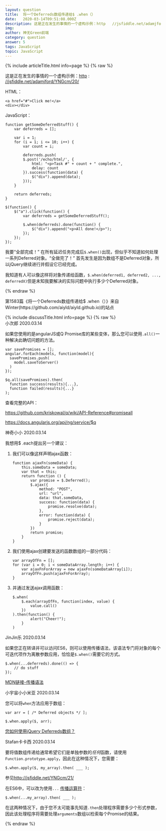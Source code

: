 ```yaml
---
layout: question
title:  将一个Deferreds数组传递给$ .when（）
date:   2020-03-14T09:51:08.000Z
description: 这是正在发生的事情的一个虚构示例：http   //jsfiddle.net/adamjford/YNGcm/20/HTML：<a href="#...
img: 
author: 神无Green前端
category: question
answer: 5
tags: JavaScript
topic: JavaScript
---
```

<div class="article-root">
  <div class="article">
    {% include articleTitle.html info=page %}
    {% raw %}
    <div class="article-content"><p><font style="vertical-align: inherit;"><font style="vertical-align: inherit;">这是正在发生的事情的一个虚构示例：</font><a href="http://jsfiddle.net/adamjford/YNGcm/20/" rel="noreferrer"><font style="vertical-align: inherit;">http</font></a><font style="vertical-align: inherit;"> : </font></font><a href="http://jsfiddle.net/adamjford/YNGcm/20/" rel="noreferrer"><font style="vertical-align: inherit;"><font style="vertical-align: inherit;">//jsfiddle.net/adamjford/YNGcm/20/</font></font></a></p>

<p><font style="vertical-align: inherit;"><font style="vertical-align: inherit;">HTML：</font></font></p>

<pre><code>&lt;a href="#"&gt;Click me!&lt;/a&gt;<font></font>
&lt;div&gt;&lt;/div&gt;<font></font>
</code></pre>

<p><font style="vertical-align: inherit;"><font style="vertical-align: inherit;">JavaScript：</font></font></p>

<pre><code>function getSomeDeferredStuff() {<font></font>
    var deferreds = [];<font></font>
<font></font>
    var i = 1;<font></font>
    for (i = 1; i &lt;= 10; i++) {<font></font>
        var count = i;<font></font>
<font></font>
        deferreds.push(<font></font>
        $.post('/echo/html/', {<font></font>
            html: "&lt;p&gt;Task #" + count + " complete.",<font></font>
            delay: count<font></font>
        }).success(function(data) {<font></font>
            $("div").append(data);<font></font>
        }));<font></font>
    }<font></font>
<font></font>
    return deferreds;<font></font>
}<font></font>
<font></font>
$(function() {<font></font>
    $("a").click(function() {<font></font>
        var deferreds = getSomeDeferredStuff();<font></font>
<font></font>
        $.when(deferreds).done(function() {<font></font>
            $("div").append("&lt;p&gt;All done!&lt;/p&gt;");<font></font>
        });<font></font>
    });<font></font>
});<font></font>
</code></pre>

<p><font style="vertical-align: inherit;"><font style="vertical-align: inherit;">我要“全部完成！” </font><font style="vertical-align: inherit;">在所有延迟任务完成后</font></font><code>$.when()</code><font style="vertical-align: inherit;"><font style="vertical-align: inherit;">出现</font><font style="vertical-align: inherit;">，但</font><font style="vertical-align: inherit;">似乎不知道如何处理一系列Deferred对象。</font><font style="vertical-align: inherit;">“全做完了！” </font><font style="vertical-align: inherit;">首先发生是因为数组不是Deferred对象，所以jQuery继续进行并假设它已经完成。</font></font></p>

<p><font style="vertical-align: inherit;"><font style="vertical-align: inherit;">我知道有人可以像这样将对象传递给函数，</font></font><code>$.when(deferred1, deferred2, ..., deferredX)</code><font style="vertical-align: inherit;"><font style="vertical-align: inherit;">但是未知我要解决的实际问题中执行多少个Deferred对象。</font></font></p></div>
    {% endraw %}
  </div>
  <p class="winter_mark">第1583篇《将一个Deferreds数组传递给$ .when（）》来自Winter(https://github.com/aiyld/aiyld.github.io)的站点</p>
  <div class="discuss-wrapper">
    {% include discussTitle.html info=page %}
    {% raw %}
    <div class="discuss-list">
    <div class="discuss-item">
        <div class="discuss-parent">
          <div class="discuss-meta">
            <span class="discuss-user">小次郎</span>
            <span class="discuss-time">2020.03.14</span>
          </div>
          <div class="discuss-comment"><p><font style="vertical-align: inherit;"><font style="vertical-align: inherit;">如果您使用的是angularJS或Q Promise库的某些变体，那么您可以使用</font></font><code>.all()</code><font style="vertical-align: inherit;"><font style="vertical-align: inherit;">一种解决此确切问题的方法。</font></font></p>

<pre><code>var savePromises = [];<font></font>
angular.forEach(models, function(model){<font></font>
  savePromises.push(<font></font>
    model.saveToServer()<font></font>
  )<font></font>
});<font></font>
<font></font>
$q.all(savePromises).then(<font></font>
  function success(results){...},<font></font>
  function failed(results){...}<font></font>
);<font></font>
</code></pre>

<p><font style="vertical-align: inherit;"><font style="vertical-align: inherit;">查看完整的API：</font></font></p>

<p><a href="https://github.com/kriskowal/q/wiki/API-Reference#promiseall" rel="nofollow"><font style="vertical-align: inherit;"><font style="vertical-align: inherit;">https://github.com/kriskowal/q/wiki/API-Reference#promiseall</font></font></a></p>

<p><a href="https://docs.angularjs.org/api/ng/service/%24q" rel="nofollow"><font style="vertical-align: inherit;"><font style="vertical-align: inherit;">https://docs.angularjs.org/api/ng/service/$q</font></font></a></p></div>
        </div></div><div class="discuss-item">
        <div class="discuss-parent">
          <div class="discuss-meta">
            <span class="discuss-user">神奇小小</span>
            <span class="discuss-time">2020.03.14</span>
          </div>
          <div class="discuss-comment"><p><font style="vertical-align: inherit;"><font style="vertical-align: inherit;">我想用$ .each提出另一个建议：</font></font></p>

<ol>
<li><p><font style="vertical-align: inherit;"><font style="vertical-align: inherit;">我们可以像这样声明ajax函数：</font></font></p>

<pre><code>function ajaxFn(someData) {<font></font>
    this.someData = someData;<font></font>
    var that = this;<font></font>
    return function () {<font></font>
        var promise = $.Deferred();<font></font>
        $.ajax({<font></font>
            method: "POST",<font></font>
            url: "url",<font></font>
            data: that.someData,<font></font>
            success: function(data) {<font></font>
                promise.resolve(data);<font></font>
            },<font></font>
            error: function(data) {<font></font>
                promise.reject(data);<font></font>
            }<font></font>
        })<font></font>
        return promise;<font></font>
    }<font></font>
}<font></font>
</code></pre></li>
<li><p><font style="vertical-align: inherit;"><font style="vertical-align: inherit;">我们使用ajax创建要发送的函数数组的一部分代码：</font></font></p>

<pre><code>var arrayOfFn = [];<font></font>
for (var i = 0; i &lt; someDataArray.length; i++) {<font></font>
    var ajaxFnForArray = new ajaxFn(someDataArray[i]);<font></font>
    arrayOfFn.push(ajaxFnForArray);<font></font>
}<font></font>
</code></pre></li>
<li><p><font style="vertical-align: inherit;"><font style="vertical-align: inherit;">并通过发送ajax调用函数：</font></font></p>

<pre><code>$.when(<font></font>
    $.each(arrayOfFn, function(index, value) {<font></font>
        value.call()<font></font>
    })<font></font>
).then(function() {<font></font>
        alert("Cheer!");<font></font>
    }<font></font>
)<font></font>
</code></pre></li>
</ol></div>
        </div></div><div class="discuss-item">
        <div class="discuss-parent">
          <div class="discuss-meta">
            <span class="discuss-user">JinJin乐</span>
            <span class="discuss-time">2020.03.14</span>
          </div>
          <div class="discuss-comment"><p><font style="vertical-align: inherit;"><font style="vertical-align: inherit;">如果您正在转译并可以访问ES6，则可以使用传播语法，该语法专门将对象的每个可迭代项作为离散参数应用，恰恰是</font></font><code>$.when()</code><font style="vertical-align: inherit;"><font style="vertical-align: inherit;">需要它</font><font style="vertical-align: inherit;">的方式</font><font style="vertical-align: inherit;">。</font></font></p>

<pre><code>$.when(...deferreds).done(() =&gt; {<font></font>
    // do stuff<font></font>
});<font></font>
</code></pre>

<p><a href="https://developer.mozilla.org/en-US/docs/Web/JavaScript/Reference/Operators/Spread_operator" rel="nofollow"><font style="vertical-align: inherit;"><font style="vertical-align: inherit;">MDN链接-传播语法</font></font></a></p></div>
        </div></div><div class="discuss-item">
        <div class="discuss-parent">
          <div class="discuss-meta">
            <span class="discuss-user">小宇宙小小米亚</span>
            <span class="discuss-time">2020.03.14</span>
          </div>
          <div class="discuss-comment"><p><font style="vertical-align: inherit;"><font style="vertical-align: inherit;">您可以将</font></font><code>when</code><font style="vertical-align: inherit;"><font style="vertical-align: inherit;">方法应用于数组：</font></font></p>

<pre><code>var arr = [ /* Deferred objects */ ];<font></font>
<font></font>
$.when.apply($, arr);<font></font>
</code></pre>

<p><a href="https://stackoverflow.com/questions/4878887/how-do-you-work-with-an-array-of-jquery-deferreds"><font style="vertical-align: inherit;"><font style="vertical-align: inherit;">您如何使用jQuery Deferreds数组？</font></font></a></p></div>
        </div></div><div class="discuss-item">
        <div class="discuss-parent">
          <div class="discuss-meta">
            <span class="discuss-user">Stafan卡卡西</span>
            <span class="discuss-time">2020.03.14</span>
          </div>
          <div class="discuss-comment"><p><font style="vertical-align: inherit;"><font style="vertical-align: inherit;">要将值数组传递给</font><font style="vertical-align: inherit;">通常希望它们是单独参数的</font></font><em><font style="vertical-align: inherit;"><font style="vertical-align: inherit;">任何</font></font></em><font style="vertical-align: inherit;"><font style="vertical-align: inherit;">函数，请使用</font></font><code>Function.prototype.apply</code><font style="vertical-align: inherit;"><font style="vertical-align: inherit;">，因此在这种情况下，您需要：</font></font></p>

<pre><code>$.when.apply($, my_array).then( ___ );
</code></pre>

<p><font style="vertical-align: inherit;"><font style="vertical-align: inherit;">参见</font></font><a href="http://jsfiddle.net/YNGcm/21/" rel="noreferrer"><font style="vertical-align: inherit;"><font style="vertical-align: inherit;">http://jsfiddle.net/YNGcm/21/</font></font></a></p>

<p><font style="vertical-align: inherit;"><font style="vertical-align: inherit;">在ES6中，可以</font><font style="vertical-align: inherit;">改为</font><font style="vertical-align: inherit;">使用</font></font><code>...</code> <a href="https://developer.mozilla.org/en/docs/Web/JavaScript/Reference/Operators/Spread_operator" rel="noreferrer"><font style="vertical-align: inherit;"><font style="vertical-align: inherit;">传播运算符</font></font></a><font style="vertical-align: inherit;"><font style="vertical-align: inherit;">：</font></font></p>

<pre><code>$.when(...my_array).then( ___ );
</code></pre>

<p><font style="vertical-align: inherit;"><font style="vertical-align: inherit;">在这两种情况下，由于您不太可能事先知道</font></font><code>.then</code><font style="vertical-align: inherit;"><font style="vertical-align: inherit;">处理程序需要</font><font style="vertical-align: inherit;">多少个形式参数</font><font style="vertical-align: inherit;">，因此该处理程序将需要处理</font></font><code>arguments</code><font style="vertical-align: inherit;"><font style="vertical-align: inherit;">数组以检索每个Promise的结果。</font></font></p></div>
        </div></div>
    </div>
    {% endraw %}
  </div>
<div>
